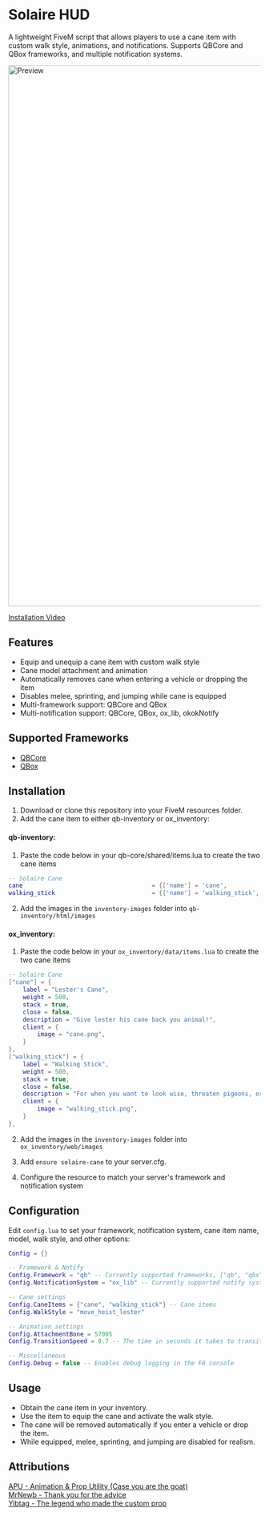 # Solaire HUD

A lightweight FiveM script that allows players to use a cane item with custom walk style, animations, and notifications. Supports QBCore and QBox frameworks, and multiple notification systems. <br>

<img width="1920" height="1080" alt="Preview" src="https://github.com/user-attachments/assets/55cd92a1-2eda-4ceb-8df7-44b38e57b5f7" />

[Installation Video](https://youtu.be/8K40l1eKbh8?feature=shared)
## Features
- Equip and unequip a cane item with custom walk style
- Cane model attachment and animation
- Automatically removes cane when entering a vehicle or dropping the item
- Disables melee, sprinting, and jumping while cane is equipped
- Multi-framework support: QBCore and QBox
- Multi-notification support: QBCore, QBox, ox_lib, okokNotify

## Supported Frameworks
- [QBCore](https://github.com/qbcore-framework/qb-core)
- [QBox](https://github.com/Qbox-project/qbx_core)

## Installation
1. Download or clone this repository into your FiveM resources folder.
2. Add the cane item to either qb-inventory or ox_inventory:
#### qb-inventory:
1. Paste the code below in your qb-core/shared/items.lua to create the two cane items
```lua
-- Solaire Cane
cane                                    = {['name'] = 'cane',                                   ['label'] = 'Lester\'s Cane',               ['weight'] = 500,       ['type'] = 'item',      ['image'] = 'cane.png',                                      ['unique'] = false, ['useable'] = true,     ['shouldClose'] = false,   ['combinable'] = nil,     ['description'] = 'Give lester his cane back you animal!' },
walking_stick                           = {['name'] = 'walking_stick',                          ['label'] = 'Walking Stick',                ['weight'] = 500,       ['type'] = 'item',      ['image'] = 'walking_stick.png',                             ['unique'] = false, ['useable'] = true,     ['shouldClose'] = false,   ['combinable'] = nil,     ['description'] = "For when you want to look wise, threaten pigeons, or just poke things you shouldn't" },
```
2. Add the images in the `inventory-images` folder into `qb-inventory/html/images`

#### ox_inventory:
1. Paste the code below in your `ox_inventory/data/items.lua` to create the two cane items
```lua
-- Solaire Cane
["cane"] = {
    label = "Lester's Cane",
    weight = 500,
    stack = true,
    close = false,
    description = "Give lester his cane back you animal!",
    client = {
        image = "cane.png",
    }
},
["walking_stick"] = {
    label = "Walking Stick",
    weight = 500,
    stack = true,
    close = false,
    description = "For when you want to look wise, threaten pigeons, or just poke things you shouldn't",
    client = {
        image = "walking_stick.png",
    }
},
```
2. Add the images in the `inventory-images` folder into `ox_inventory/web/images`

3. Add `ensure solaire-cane` to your server.cfg.
4. Configure the resource to match your server's framework and notification system

## Configuration
Edit `config.lua` to set your framework, notification system, cane item name, model, walk style, and other options:
```lua
Config = {}

-- Framework & Notify
Config.Framework = "qb" -- Currently supported frameworks, ["qb", "qbx"]
Config.NotificationSystem = "ox_lib" -- Currently supported notify systems, ["qb", "qbx", "ox_lib", "okok"]

-- Cane settings
Config.CaneItems = {"cane", "walking_stick"} -- Cane items
Config.WalkStyle = "move_heist_lester"

-- Animation settings
Config.AttachmentBone = 57005
Config.TransitionSpeed = 0.7 -- The time in seconds it takes to transition between walk styles

-- Miscellaneous
Config.Debug = false -- Enables debug logging in the F8 console
```

## Usage
- Obtain the cane item in your inventory.
- Use the item to equip the cane and activate the walk style.
- The cane will be removed automatically if you enter a vehicle or drop the item.
- While equipped, melee, sprinting, and jumping are disabled for realism.

## Attributions
[APU - Animation & Prop Utility (Case you are the goat)](https://github.com/playingintraffic/apu)<br>
[MrNewb - Thank you for the advice](https://github.com/MrNewb)<br>
[Yibtag - The legend who made the custom prop](https://github.com/Yibtag)